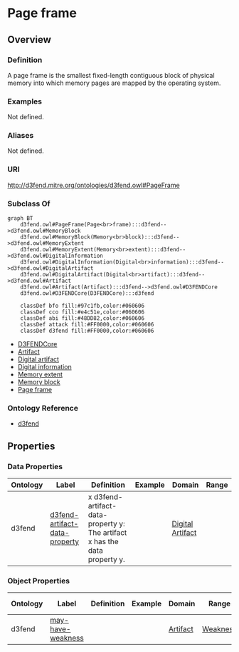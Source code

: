 # Page frame

## Overview

### Definition
A page frame is the smallest fixed-length contiguous block of physical memory into which memory pages are mapped by the operating system.

### Examples
Not defined.

### Aliases
Not defined.

### URI
http://d3fend.mitre.org/ontologies/d3fend.owl#PageFrame

### Subclass Of
```mermaid
graph BT
    d3fend.owl#PageFrame(Page<br>frame):::d3fend-->d3fend.owl#MemoryBlock
    d3fend.owl#MemoryBlock(Memory<br>block):::d3fend-->d3fend.owl#MemoryExtent
    d3fend.owl#MemoryExtent(Memory<br>extent):::d3fend-->d3fend.owl#DigitalInformation
    d3fend.owl#DigitalInformation(Digital<br>information):::d3fend-->d3fend.owl#DigitalArtifact
    d3fend.owl#DigitalArtifact(Digital<br>artifact):::d3fend-->d3fend.owl#Artifact
    d3fend.owl#Artifact(Artifact):::d3fend-->d3fend.owl#D3FENDCore
    d3fend.owl#D3FENDCore(D3FENDCore):::d3fend
    
    classDef bfo fill:#97c1fb,color:#060606
    classDef cco fill:#e4c51e,color:#060606
    classDef abi fill:#48DD82,color:#060606
    classDef attack fill:#FF0000,color:#060606
    classDef d3fend fill:#FF0000,color:#060606
```

- [D3FENDCore](/docs/ontology/reference/model/D3FENDCore/D3FENDCore.md)
- [Artifact](/docs/ontology/reference/model/D3FENDCore/Artifact/Artifact.md)
- [Digital artifact](/docs/ontology/reference/model/D3FENDCore/Artifact/Digital%20artifact/Digital%20artifact.md)
- [Digital information](/docs/ontology/reference/model/D3FENDCore/Artifact/Digital%20artifact/Digital%20information/Digital%20information.md)
- [Memory extent](/docs/ontology/reference/model/D3FENDCore/Artifact/Digital%20artifact/Digital%20information/Memory%20extent/Memory%20extent.md)
- [Memory block](/docs/ontology/reference/model/D3FENDCore/Artifact/Digital%20artifact/Digital%20information/Memory%20extent/Memory%20block/Memory%20block.md)
- [Page frame](/docs/ontology/reference/model/D3FENDCore/Artifact/Digital%20artifact/Digital%20information/Memory%20extent/Memory%20block/Page%20frame/Page%20frame.md)


### Ontology Reference
- [d3fend](http://d3fend.mitre.org/ontologies/d3fend.owl#)

## Properties
### Data Properties
| Ontology | Label | Definition | Example | Domain | Range |
|----------|-------|------------|---------|--------|-------|
| d3fend | [d3fend-artifact-data-property](http://d3fend.mitre.org/ontologies/d3fend.owl#d3fend-artifact-data-property) | x d3fend-artifact-data-property y: The artifact x has the data property y. |  | [Digital Artifact](/docs/ontology/reference/model/D3FENDCore/Artifact/Digital%20artifact/Digital%20artifact.md) | []() |

### Object Properties
| Ontology | Label | Definition | Example | Domain | Range | Inverse Of |
|----------|-------|------------|---------|--------|-------|------------|
| d3fend | [may-have-weakness](http://d3fend.mitre.org/ontologies/d3fend.owl#may-have-weakness) |  |  | [Artifact](/docs/ontology/reference/model/D3FENDCore/Artifact/Artifact.md) | [Weakness](/docs/ontology/reference/model/D3FENDCore/Weakness/Weakness.md) | []() |

